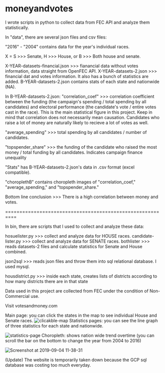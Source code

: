 # moneyandvotes
I wrote scripts in python to collect data from FEC API and analyze them statistically. 

In "data", there are several json files and csv files:

"2016" - "2004" contains data for the year's individual races. 

X = S >>> Senate, H >>> House, or B >>> Both house and senate.

X-YEAR-datasets-financial.json >>> fianancial data without votes information, data straight from OpenFEC API.
X-YEAR-datasets-2.json >>> financial dat and votes information. It also has a bunch of statistics are added. 
B-YEAR-datasets-2.json contains stats of each state and nationwide (NA).

In B-YEAR-datasets-2.json: 
"correlation_coef" >>> correlation coefficient between the funding (the campaign's spending / total spending by all candidates) and electoral performance (the candidate's vote / entire votes cast in the race). This is the main statistical figure in this project. Keep in mind that correlation does not necessarily mean causation. Candidates who raise a lot of money are naturally likely to recieve a lot of votes as well. 

"average_spending" >>> total spending by all candidates / number of candidates. 

"topspender_share" >>> the funding of the candidate who raised the most money / total funding by all candidates. Indicates campaign finance unequality

"Stats" has B-YEAR-datasets-2.json's data in .csv format (excel compatible).

"choroplethB" contains choropleth images of "correlation_coef," "average_spending," and "topspender_share." 

Bottom line conclusion >>> There is a high correlation between money and votes.

==========================================================

In bin, there are scripts that I used to collect and analyze these data:

hosuelister.py >>> collect and analyze data for HOUSE races.
candidate-lister.py >>> collect and analyze data for SENATE races.
bothlister >>> reads datasets-2 files and calculate statistics for Senate and House combined.

json2sql >>> reads json files and throw them into sql relational database. I used mysql.

housdistrict.py >>> inside each state, creates lists of districts according to how many districts there are in that state 


Data used in this project are collected from FEC under the condition of Non-Commercial use.

Visit votesandmoney.com

Main page: you can click the states in the map to see individual House and Senate races.
![clicakble-map](https://user-images.githubusercontent.com/28686892/64263100-baa18380-cef4-11e9-9e6e-7940fdbb0abc.png)
Statistics pages: you can see the line graph of three statistics for each state and nationwide. 

![statistics-page](https://user-images.githubusercontent.com/28686892/64263103-bc6b4700-cef4-11e9-92da-05d288c19098.png)
Choropleth: shows nation wide trend overtime (you can scroll the bar on the bottom to change the year from 2004 to 2016)

![Screenshot at 2019-09-04 11-38-31](https://user-images.githubusercontent.com/28686892/64274428-fc3c2980-cf08-11e9-9428-fd7efa002acf.png)


(Update)
The website is temporarily taken down because the GCP sql database was costing too much everyday.




